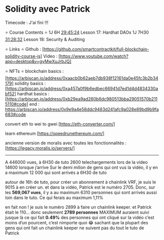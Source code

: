 # Solidity avec Patrick

Timecode : J'ai fini !!!

⭐️ Course Contents ⭐
1J 6H [29:45:24](https://www.youtube.com/watch?v=gyMwXuJrbJQ&t=107124s) Lesson 17: Hardhat DAOs
1J 7H30 [31:28:32](https://www.youtube.com/watch?v=gyMwXuJrbJQ&t=113312s) Lesson 18: Security & Auditing

⭐️ Links ⭐️
Github : [https://github.com/smartcontractkit/full-blockchain-solidity-course-js]
Video : [https://www.youtube.com/watch?app=desktop&v=gyMwXuJrbJQ]

⭐️ NFTs ⭐️
blockchain basics : [https://arbiscan.io/address/0xaacb0b62aeb7db938f12161da0e45fc3b2b34179]
solidity basics : [https://arbiscan.io/address/0xa457a0f9b6edbec66941d7ed1d4d4834330abf52]
hardhat basics : [https://arbiscan.io/address/0xb29ea9ad260b6dc980513bba29051570b2115110#code]
end : https://arbiscan.io/address/0x9e9a4e58ddc9483d241afc9a028e89bd9b9fa683#code

convert eth to wei to gwei
[https://eth-converter.com/]

learn ethereum
[https://speedrunethereum.com/]

ancienne version de moralis avec toutes les fonctionnalités :
[https://legacy.moralis.io/servers/]

---

A 446000 vues, à 6H30 de tuto
2600 telechargements lors de la video
14600 lorsque j’arrive
Sur le demi milion de gens qui ont vus la vidéo, il y en a maximum 12 000 qui sont arrivés a 6H30 de tuto

autour de 16h de tuto, pour créer un abonnement à chainlink VRF, je suis le 9015 à en créer un. et dans la vidéo, Patrick est le numéro 2705.
Donc, sur les **569,067 vues**, il y a au maximum 6310 personnes qui sont arrivés aussi loin dans le tuto. Ce qui ferais au maximum 1,11%

en fait non !
je suis le numéro 2899 à faire un chainlink keeper.
et Patrick était le 110…
donc seulement **2789 personnes** MAXIMUM auraient suivi jusque là
ce qui fait **0.49%** des personnes qui ont cliqué sur la vidéo
c’est moins d’un pourcent, c’est nimporte quoi 😂
sachant que la plupart des gens qui ont fait un chainlink keeper ne suivent pas du tout le tuto de Patrick
